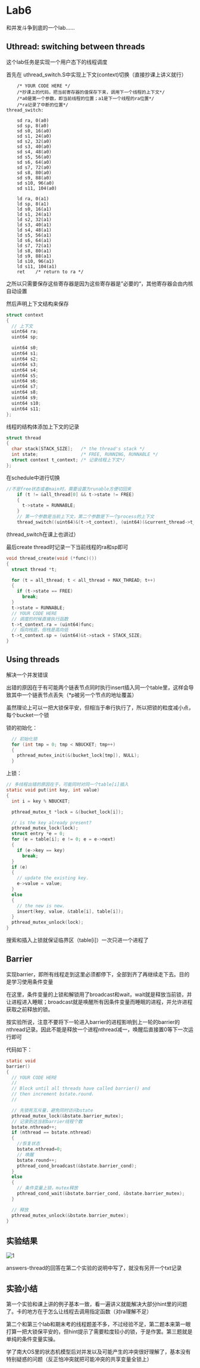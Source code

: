 # Lab6

和并发斗争到底的一个lab……

## Uthread: switching between threads

这个lab任务是实现一个用户态下的线程调度

首先在 uthread_switch.S中实现上下文(context)切换（直接抄课上讲义就行）

~~~assembly
	/* YOUR CODE HERE */
	/*抄课上的代码，把当前寄存器的值保存下来，调用下一个线程的上下文*/
	/*a0是第一个参数，即当前线程的位置；a1是下一个线程的ra位置*/
	/*ra记录了中断的位置*/
thread_switch:
	
	sd ra, 0(a0)
    sd sp, 8(a0)
    sd s0, 16(a0)
    sd s1, 24(a0)
    sd s2, 32(a0)
    sd s3, 40(a0)
    sd s4, 48(a0)
    sd s5, 56(a0)
    sd s6, 64(a0)
    sd s7, 72(a0)
    sd s8, 80(a0)
    sd s9, 88(a0)
    sd s10, 96(a0)
    sd s11, 104(a0)

    ld ra, 0(a1)
    ld sp, 8(a1)
    ld s0, 16(a1)
    ld s1, 24(a1)
    ld s2, 32(a1)
    ld s3, 40(a1)
    ld s4, 48(a1)
    ld s5, 56(a1)
    ld s6, 64(a1)
    ld s7, 72(a1)
    ld s8, 80(a1)
    ld s9, 88(a1)
    ld s10, 96(a1)
    ld s11, 104(a1)
	ret    /* return to ra */
~~~

之所以只需要保存这些寄存器是因为这些寄存器是”必要的“，其他寄存器会由内核自动设置

然后声明上下文结构来保存

```c
struct context
{
  // 上下文
  uint64 ra;
  uint64 sp;

  uint64 s0;
  uint64 s1;
  uint64 s2;
  uint64 s3;
  uint64 s4;
  uint64 s5;
  uint64 s6;
  uint64 s7;
  uint64 s8;
  uint64 s9;
  uint64 s10;
  uint64 s11;
};
```

线程的结构体添加上下文的记录

```c
struct thread
{
  char stack[STACK_SIZE];   /* the thread's stack */
  int state;                /* FREE, RUNNING, RUNNABLE */
  struct context t_context; /* 记录线程上下文*/
};
```

在schedule中进行切换

```c
//不是free状态或者main时，需要设置为runable方便切回来
    if (t != &all_thread[0] && t->state != FREE)
    {
      t->state = RUNNABLE;
    }
    // 第一个参数是当前上下文，第二个参数是下一个process的上下文
    thread_switch((uint64)&(t->t_context), (uint64)(&current_thread->t_context));
```

(thread_switch在课上也讲过）

最后create thread时记录一下当前线程的ra和sp即可

```c
void thread_create(void (*func)())
{
  struct thread *t;

  for (t = all_thread; t < all_thread + MAX_THREAD; t++)
  {
    if (t->state == FREE)
      break;
  }
  t->state = RUNNABLE;
  // YOUR CODE HERE
  // 调度的时候直接执行函数
  t->t_context.ra = (uint64)func;
  // 指向栈底，但栈是高向低
  t->t_context.sp = (uint64)&t->stack + STACK_SIZE;
}
```

## Using threads

解决一个并发错误

出错的原因在于有可能两个链表节点同时执行insert插入同一个table里，这样会导致其中一个链表节点丢失（*p被另一个节点的地址覆盖）

虽然理论上可以一把大锁保平安，但相当于串行执行了，所以把锁的粒度减小点，每个bucket一个锁

锁的初始化：

```c
  // 初始化锁
  for (int tmp = 0; tmp < NBUCKET; tmp++)
  {  
    pthread_mutex_init(&(bucket_lock[tmp]), NULL);
  }
```

上锁：

```c
// 多线程出错的原因在于，可能同时对同一个table[i]插入
static void put(int key, int value)
{
  int i = key % NBUCKET;

  pthread_mutex_t *lock = &(bucket_lock[i]);

  // is the key already present?
  pthread_mutex_lock(lock);
  struct entry *e = 0;
  for (e = table[i]; e != 0; e = e->next)
  {
    if (e->key == key)
      break;
  }
  if (e)
  {
    // update the existing key.
    e->value = value;
  }
  else
  {
    // the new is new.
    insert(key, value, &table[i], table[i]);
  }
  pthread_mutex_unlock(lock);
}
```

搜索和插入上锁就保证临界区（table[i]）一次只进一个进程了

## Barrier

实现barrier，即所有线程走到这里必须都停下，全部到齐了再继续走下去。目的是学习使用条件变量

在这里，条件变量的上锁和解锁用了broadcast和wait，wait就是释放当前锁，并让进程进入睡眠；broadcast就是唤醒所有因条件变量而睡眠的进程，并允许进程获取之前释放的锁。

按实验所说，注意不要将下一轮进入barrier的进程影响到上一轮的barrier的nthread记录。因此不能是释放一个进程nthread减一，唤醒后直接置0等下一次运行即可

代码如下：
```c
static void
barrier()
{
  // YOUR CODE HERE
  //
  // Block until all threads have called barrier() and
  // then increment bstate.round.
  //

  // 先锁死互斥量，避免同时访问bstate
  pthread_mutex_lock(&bstate.barrier_mutex);
  // 记录到达当前barrier线程个数
  bstate.nthread++;
  if (nthread == bstate.nthread)
  {
    //恢复状态
    bstate.nthread=0;
    // 唤醒
    bstate.round++;
    pthread_cond_broadcast(&bstate.barrier_cond);
  }
  else
  {
    // 条件变量上锁，mutex释放
    pthread_cond_wait(&bstate.barrier_cond, &bstate.barrier_mutex);
  }

  // 释放
  pthread_mutex_unlock(&bstate.barrier_mutex);
}
```



## 实验结果

![1](./img/lab6/1.png)

answers-thread的回答在第二个实验的说明中写了，就没有另开一个txt记录

## 实验小结

第一个实验和课上讲的例子基本一致，看一遍讲义就能解决大部分hint里的问题了。卡的地方在于怎么让线程去调用指定函数（对ra理解不足）

第二个和第三个lab和期末考的线程题差不多，不过经验不足，第二题本来第一眼打算一把大锁保平安的，但hint提示了需要粒度较小的锁，于是作罢。第三题就是单纯的条件变量实操。

学了南大OS里的状态机模型后对并发以及可能产生的冲突很好理解了，基本没有特别疑惑的问题（反正怕冲突就把可能冲突的共享变量全锁上）